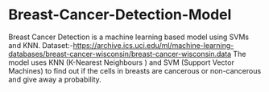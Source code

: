 # Breast-Cancer-Detection-Model
Breast Cancer Detection is a machine learning based model using SVMs and KNN.  Dataset:-https://archive.ics.uci.edu/ml/machine-learning-databases/breast-cancer-wisconsin/breast-cancer-wisconsin.data  The model uses KNN (K-Nearest Neighbours ) and SVM (Support Vector Machines) to find out if the cells in breasts are cancerous or non-cancerous and give away a probability.
